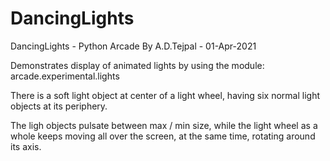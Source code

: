 # DancingLights
DancingLights - Python Arcade
By A.D.Tejpal - 01-Apr-2021

Demonstrates display of animated lights by using the module:
arcade.experimental.lights

There is a soft light object at center of a light wheel, 
having six normal light objects at its periphery.

The ligh objects pulsate between max / min size, 
while the light wheel as a whole keeps moving all over 
the screen, at the same time, rotating around its axis.
